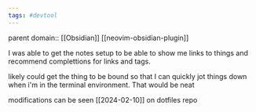 ```yaml
---
tags: #devtool
---
```

parent domain:: [[Obsidian]] [[neovim-obsidian-plugin]]

I was able to get the notes setup to be able to show me links to things and recommend complettions for links and tags.

likely could get the thing to be bound so that I can quickly jot things down when i'm in the terminal environment. That would be neat

modifications can be seen [[2024-02-10]] on dotfiles repo